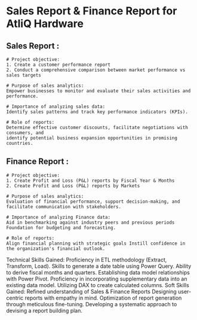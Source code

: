 # Sales Report & Finance Report for AtliQ Hardware
## Sales Report :
    
    # Project objective:
    1. Create a customer performance report
    2. Conduct a comprehensive comparison between market performance vs sales targets

    # Purpose of sales analytics: 
    Empower businesses to monitor and evaluate their sales activities and performance.

    # Importance of analyzing sales data:
    Identify sales patterns and track key performance indicators (KPIs).

    # Role of reports: 
    Determine effective customer discounts, facilitate negotiations with consumers, and 
    identify potential business expansion opportunities in promising countries.

## Finance Report :
    # Project objective:
    1. Create Profit and Loss (P&L) reports by Fiscal Year & Months
    2. Create Profit and Loss (P&L) reports by Markets

    # Purpose of sales analytics: 
    Evaluation of financial performance, support decision-making, and facilitate communication with stakeholders.

    # Importance of analyzing Finance data: 
    Aid in benchmarking against industry peers and previous periods Foundation for budgeting and forecasting.

    # Role of reports: 
    Align financial planning with strategic goals Instill confidence in the organization's financial outlook.

Technical Skills Gained:
 Proficiency in ETL methodology (Extract, Transform, Load).
 Skills to generate a date table using Power Query.
 Ability to derive fiscal months and quarters.
 Establishing data model relationships with Power Pivot.
 Proficiency in incorporating supplementary data into an existing data model.
 Utilizing DAX to create calculated columns.
Soft Skills Gained:
 Refined understanding of Sales & Finance Reports
 Designing user-centric reports with empathy in mind.
 Optimization of report generation through meticulous fine-tuning.
 Developing a systematic approach to devising a report building plan.

